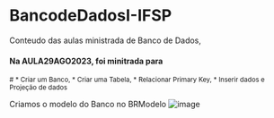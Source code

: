 # BancodeDadosI-IFSP
Conteudo das aulas ministrada de Banco de Dados, 


#### Na AULA29AGO2023, foi minitrada para

<sub>
  #
* Criar um Banco, 
* Criar uma Tabela, 
* Relacionar Primary Key, 
* Inserir dados e Projeção de dados 
</sub> 

Criamos o modelo do Banco no BRModelo
![image](https://github.com/GabrielAlvesGit/BancodeDadosI-IFSP/assets/102634725/d3ab198a-bfc3-4d1f-a52f-218289b12716)



